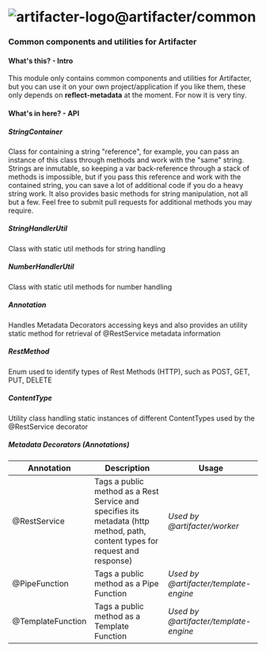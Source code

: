 # ![artifacter-logo](https://raw.githubusercontent.com/arthmoeros/artifacter-ui/master/src/assets/img/rsz_artifacter-logo.png)@artifacter/common
### Common components and utilities for Artifacter

#### What's this? - Intro

This module only contains common components and utilities for Artifacter, but you can use it on your own project/application if you like them, these only depends on **reflect-metadata** at the moment. For now it is very tiny.

#### What's in here? - API

##### StringContainer

Class for containing a string "reference", for example, you can pass an instance of this class through methods and work with the "same" string. Strings are inmutable, so keeping a var back-reference through a stack of methods is impossible, but if you pass this reference and work with the contained string, you can save a lot of additional code if you do a heavy string work.
It also provides basic methods for string manipulation, not all but a few. Feel free to submit pull requests for additional methods you may require.

##### StringHandlerUtil

Class with static util methods for string handling

##### NumberHandlerUtil

Class with static util methods for number handling

##### Annotation

Handles Metadata Decorators accessing keys and also provides an utility static method for retrieval of @RestService metadata information

##### RestMethod

Enum used to identify types of Rest Methods (HTTP), such as POST, GET, PUT, DELETE

##### ContentType

Utility class handling static instances of different ContentTypes used by the @RestService decorator

##### Metadata Decorators (Annotations)

**Annotation** | **Description**|**Usage**
---------------|----------------|-------------
@RestService | Tags a public method as a Rest Service and specifies its metadata (http method, path, content types for request and response) | *Used by @artifacter/worker*
@PipeFunction | Tags a public method as a Pipe Function | *Used by @artifacter/template-engine*
@TemplateFunction | Tags a public method as a Template Function | *Used by @artifacter/template-engine*

